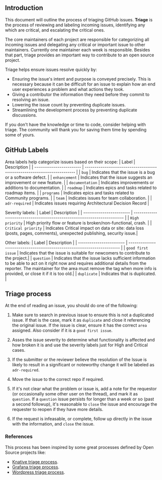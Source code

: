 ## Introduction

This document will outline the process of triaging GitHub issues. **Triage** is the process of reviewing and labeling incoming issues, identifying any which are critical, and escalating the critical ones.

The core maintainers of each project are responsible for categorizing all incoming issues and delegating any critical or important issue to other maintainers. Currently one maintainer each week is responsible. Besides that part, triage provides an important way to contribute to an open source project.

Triage helps ensure issues resolve quickly by:

- Ensuring the issue's intent and purpose is conveyed precisely. This is necessary because it can be difficult for an issue to explain how an end user experiences a problem and what actions they took.
- Giving a contributor the information they need before they commit to resolving an issue.
- Lowering the issue count by preventing duplicate issues.
- Streamlining the development process by preventing duplicate discussions.

If you don't have the knowledge or time to code, consider helping with triage. The community will thank you for saving them time by spending some of yours.

## GitHub Labels

Area labels help categorize issues based on their scope:
| Label                    | Description                                                               |
| ------------------------ | ------------------------------------------------------------------------- |
| `bug`                    | Indicates that the issue is a bug or a software defect.                   |
| `enhancement`            | Indicates that the issue suggests an improvement or new feature.          |
| `documentation`          | Indicates improvements or additions to documentation.                     |
| `roadmap`                | Indicates epics and tasks related to roadmap items.                       |
| `programs`               | Indicates epics and tasks related to Community programs.                  |
| `team`                   | Indicates issues for team collaboration.                                  |
| `adr-required`           | Indicates issues requiring Architectural Decision Record                  |

Severity labels:
| Label                    | Description                                                               |
| ------------------------ | ------------------------------------------------------------------------- |
| `High priority`          | High priority flow or feature is broken/non-functional, crash.            |
| `Critical priority`      | Indicates Critical impact on data or site: data loss (posts, pages, comments), unexpected publishing, security issue.|



Other labels:
| Label                    | Description                                                               |
| ------------------------ | ------------------------------------------------------------------------- |
| `good first issue`       | Indicates that the issue is suitable for newcomers to contribute to the project.|
| `question`               | Indicates that the issue lacks sufficient information to be able to act on it right now and requires additional details from the reporter. The maintainer for the area must remove the tag when more info is provided, or close it if it is too old.|
| `duplicate`              | Indicates that is duplicated.                                             |

## Triage process

At the end of reading an issue, you should do one of the following:

1. Make sure to search in previous issue to ensure this is not a duplicated issue. If that is the case, mark it as `duplicate` and close it referencing the original issue. If the issue is clear, ensure it has the correct `area` assigned. Also consider if it is a `good first issue`.  

2. Asses the issue severity to determine what functionality is affected and how broken it is and use the severity labels just for High and Critical cases.

3. If the submitter or the reviewer believe the resolution of the Issue is likely to result in a significant or noteworthy change it will be labeled as `adr-required`.

4. Move the issue to the correct repo if required.

5. If it's not clear what the problem or issue is, add a note for the requestor (or occasionally some other user on the thread), and mark it as `question`. If a `question` issue persists for longer than a week or so (past a second followup), it's reasonable to `close` the issue and encourage the requester to reopen if they have more details.

6. If the request is infeasable, or complete, follow up directly in the issue with the information, and `close` the issue.

### References

This process has been inspired by some great processes defined by Open Source projects like:
- [Knative triage process](https://github.com/knative/serving/blob/main/support/TRIAGE.md).
- [Grafana triage process](https://github.com/grafana/faro-web-sdk/blob/main/ISSUE_TRIAGE.md).
- [Wordpress triage process](https://github.com/wordpress-mobile/WordPress-iOS/blob/trunk/docs/issue-triage.md).